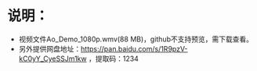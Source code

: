 # 说明：
* 视频文件Ao_Demo_1080p.wmv(88 MB)，github不支持预览，需下载查看。
* 另外提供网盘地址：https://pan.baidu.com/s/1R9pzV-kC0yY_CyeSSJm1kw ，提取码：1234
